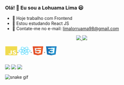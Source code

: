 ### Olá! 👋 Eu sou a Lohuama Lima 😃

- 🔭 Hoje trabalho com Frontend
- 🌱 Estou estudando React JS
- 💬 Contate-me no e-mail: limalorruama98@gmail.com 

<div align="center">
  <a href="https://github.com/Lohuama">
  <img height="165em" src="https://github-readme-stats.vercel.app/api?username=Lohuama&show_icons=true&theme=dracula&include_all_commits=true&count_private=true"/>
  <img height="165em" src="https://github-readme-stats.vercel.app/api/top-langs/?username=Lohuama&layout=compact&langs_count=7&theme=dracula"/>
</div>
<div style="display: inline_block"><br>
  <img align="center" alt="Lohuama-Js" height="30" width="40" src="https://raw.githubusercontent.com/devicons/devicon/master/icons/javascript/javascript-plain.svg">
  <img align="center" alt="Lohuama-React" height="30" width="40" src="https://raw.githubusercontent.com/devicons/devicon/master/icons/react/react-original.svg">
  <img align="center" alt="Lohuama-HTML" height="30" width="40" src="https://raw.githubusercontent.com/devicons/devicon/master/icons/html5/html5-original.svg">
  <img align="center" alt="Lohuama-CSS" height="30" width="40" src="https://raw.githubusercontent.com/devicons/devicon/master/icons/css3/css3-original.svg">
</div>
  
  ##
 
<div> 
  <a href="https://instagram.com/lohuama_lima" target="_blank"><img src="https://img.shields.io/badge/-Instagram-%23E4405F?style=for-the-badge&logo=instagram&logoColor=white" target="_blank"></a>
  <a href = "mailto:limalorruama98@gmail.com"><img src="https://img.shields.io/badge/-Gmail-%23333?style=for-the-badge&logo=gmail&logoColor=white" target="_blank"></a>
  <a href="https://www.linkedin.com/in/lohuama-lima" target="_blank"><img src="https://img.shields.io/badge/-LinkedIn-%230077B5?style=for-the-badge&logo=linkedin&logoColor=white" target="_blank"></a> 
  
  ![snake gif](https://github.com/Lohuama/Lohuama/blob/output/github-contribution-grid-snake.svg)
 
</div>


